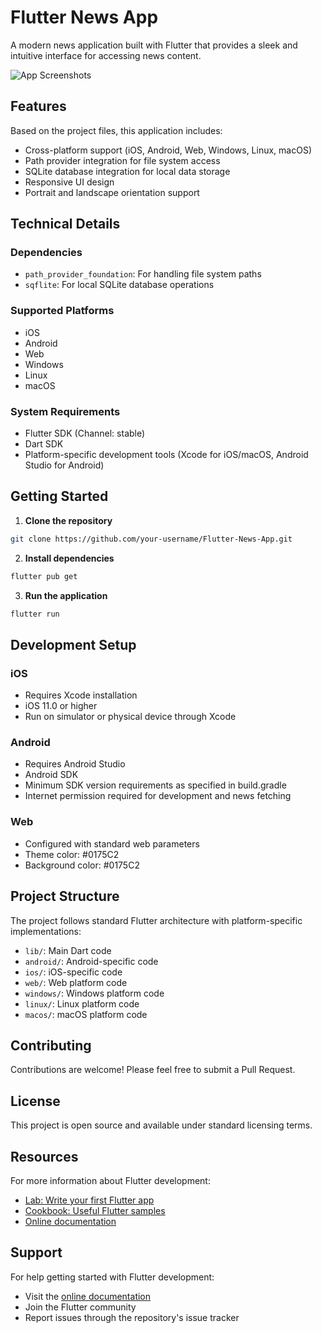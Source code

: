 # Flutter News App

A modern news application built with Flutter that provides a sleek and intuitive interface for accessing news content.

![App Screenshots](https://github.com/zillur07/Flutter-News-App/assets/87537602/aa3ccb06-936e-4cdd-bd76-8f522e509672)

## Features

Based on the project files, this application includes:
- Cross-platform support (iOS, Android, Web, Windows, Linux, macOS)
- Path provider integration for file system access
- SQLite database integration for local data storage
- Responsive UI design
- Portrait and landscape orientation support

## Technical Details

### Dependencies
- `path_provider_foundation`: For handling file system paths
- `sqflite`: For local SQLite database operations

### Supported Platforms
- iOS
- Android
- Web
- Windows
- Linux
- macOS

### System Requirements
- Flutter SDK (Channel: stable)
- Dart SDK
- Platform-specific development tools (Xcode for iOS/macOS, Android Studio for Android)

## Getting Started

1. **Clone the repository**
```bash
git clone https://github.com/your-username/Flutter-News-App.git
```

2. **Install dependencies**
```bash
flutter pub get
```

3. **Run the application**
```bash
flutter run
```

## Development Setup

### iOS
- Requires Xcode installation
- iOS 11.0 or higher
- Run on simulator or physical device through Xcode

### Android
- Requires Android Studio
- Android SDK
- Minimum SDK version requirements as specified in build.gradle
- Internet permission required for development and news fetching

### Web
- Configured with standard web parameters
- Theme color: #0175C2
- Background color: #0175C2

## Project Structure
The project follows standard Flutter architecture with platform-specific implementations:
- `lib/`: Main Dart code
- `android/`: Android-specific code
- `ios/`: iOS-specific code
- `web/`: Web platform code
- `windows/`: Windows platform code
- `linux/`: Linux platform code
- `macos/`: macOS platform code

## Contributing
Contributions are welcome! Please feel free to submit a Pull Request.

## License
This project is open source and available under standard licensing terms.

## Resources
For more information about Flutter development:
- [Lab: Write your first Flutter app](https://docs.flutter.dev/get-started/codelab)
- [Cookbook: Useful Flutter samples](https://docs.flutter.dev/cookbook)
- [Online documentation](https://docs.flutter.dev/)

## Support
For help getting started with Flutter development:
- Visit the [online documentation](https://docs.flutter.dev/)
- Join the Flutter community
- Report issues through the repository's issue tracker
